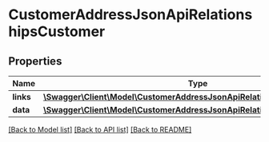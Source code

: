 # CustomerAddressJsonApiRelationshipsCustomer

## Properties
Name | Type | Description | Notes
------------ | ------------- | ------------- | -------------
**links** | [**\Swagger\Client\Model\CustomerAddressJsonApiRelationshipsCustomerLinks**](CustomerAddressJsonApiRelationshipsCustomerLinks.md) |  | [optional] 
**data** | [**\Swagger\Client\Model\CustomerAddressJsonApiRelationshipsCustomerData**](CustomerAddressJsonApiRelationshipsCustomerData.md) |  | [optional] 

[[Back to Model list]](../../README.md#documentation-for-models) [[Back to API list]](../../README.md#documentation-for-api-endpoints) [[Back to README]](../../README.md)

